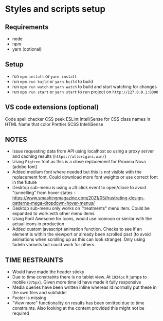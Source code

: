 # Styles and scripts setup

## Requirements
- node
- npm
- yarn (optional)

## Setup
- run `npm install` or `yarn install`
- run `npm run build` or `yarn build` to build
- run `npm run watch` or `yarn watch` to build and start watching for changes
- run `npm run start` or `yarn start` to run project on `http://127.0.0.1:8000`

## VS code extensions (optional)
Code spell checker
CSS peek
ESLint
IntelliSense for CSS class names in HTML
Name that color
Prettier
SCSS IntelliSense

## NOTES
- Issue requesting data from API using localhost so using a proxy server and caching results (`https://allorigins.win/`)
- Using `Figtree` font as this is a close replacement for Proxima Nova (adobe font)
- Added medium font where needed but this is not visible with the replacement font. Could download more font weights or use correct font in the future
- Desktop sub-menu is using a JS click event to open/close to avoid "tunnelling" from hover states - https://www.smashingmagazine.com/2021/05/frustrating-design-patterns-mega-dropdown-hover-menus/
- Desktop sub-menu only works on "treatments" menu item. Could be expanded to work with other menu items
- Using Font Awesome for icons, would use icomoon or similar with the actual icons in production
- Added custom javascript animation function. Checks to see if an element is within the viewport or already been scrolled past (to avoid animations when scrolling up as this can look strange). Only using fadeIn variants but could work for others

## TIME RESTRAINTS
- Would have made the header sticky
- Due to time constraints there is no tablet view. At `1024px` it jumps to mobile (`375px`). Given more time Id have made it fully responsive
- Media queries have been written inline whereas Id normally put these in the own files and subfolder
- Footer is missing
- "View more" functionality on results has been omitted due to time constraints. Also looking at the content provided this might not be required